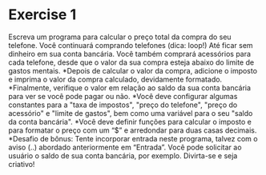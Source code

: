 # Exercise 1

Escreva um programa para calcular o preço total da compra do seu telefone. Você continuará comprando telefones (dica: loop!) Até ficar sem dinheiro em sua conta bancária. Você também comprará acessórios para cada telefone, desde que o valor da sua compra esteja abaixo do limite de gastos mentais.
*Depois de calcular o valor da compra, adicione o imposto e imprima o valor da compra calculado, devidamente formatado.
*Finalmente, verifique o valor em relação ao saldo da sua conta bancária para ver se você pode pagar ou não.
*Você deve configurar algumas constantes para a "taxa de impostos", "preço do telefone", "preço do acessório" e "limite de gastos", bem como uma variável para o seu "saldo da conta bancária".
*Você deve definir funções para calcular o imposto e para formatar o preço com um “$” e arredondar para duas casas decimais.
*Desafio de bônus: Tente incorporar entrada neste programa, talvez com o aviso (..) abordado anteriormente em “Entrada”. Você pode solicitar ao usuário o saldo de sua conta bancária, por exemplo. Divirta-se e seja criativo!